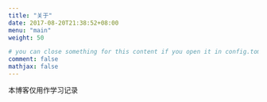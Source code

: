 ```yaml
---
title: "关于"
date: 2017-08-20T21:38:52+08:00
menu: "main"
weight: 50

# you can close something for this content if you open it in config.toml.
comment: false
mathjax: false
---
```


本博客仅用作学习记录

<!-- [学习资料](https://zhixiangyuan.gitee.io/bookstorage/%E6%9E%81%E5%AE%A2%E6%97%B6%E9%97%B4/reference.html) -->

